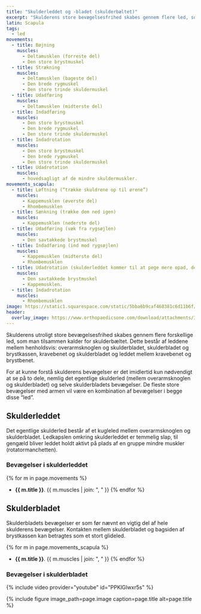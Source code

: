 ```yaml
---
title: "Skulderleddet og -bladet (skulderbæltet)"
excerpt: "Skulderens store bevægelsesfrihed skabes gennem flere led, som man tilsammen kalder for skulderbæltet."
latin: Scapula
tags:
  - led
movements:
  - title: Bøjning
    muscles:
      - Deltamusklen (forreste del)
      - Den store brystmuskel
  - title: Strækning
    muscles:
      - Deltamusklen (bageste del)
      - Den brede rygmuskel
      - Den store trinde skuldermuskel
  - title: Udadføring
    muscles:
      - Deltamusklen (midterste del)
  - title: Indadføring
    muscles:
      - Den store brystmuskel
      - Den brede rygmuskel
      - Den store trinde skuldermuskel
  - title: Indadrotation
    muscles:
      - Den store brystmuskel
      - Den brede rygmuskel
      - Den store trinde skuldermuskel
  - title: Udadrotation
    muscles:
      - hovedsagligt af de mindre skuldermuskler.
movements_scapula:
  - title: Løftning (“trække skuldrene op til ørene”)
    muscles:
      - Kappemusklen (øverste del)
      - Rhombemusklen
  - title: Sænkning (trække dem ned igen)
    muscles:
      - Kappemusklen (nederste del)
  - title: Udadføring (væk fra rygsøjlen)
    muscles:
      - Den savtakkede brystmuskel
  - title: Indadføring (ind mod rygsøjlen)
    muscles:
      - Kappemusklen (midterste del)
      - Rhombemusklen
  - title: Udadrotation (skulderleddet kommer til at pege mere opad, den nederste spids af skulderbladet kommer til at pege mere udad)
    muscles:
      - Den savtakkede brystmuskel
      - Kappemusklen.
  - title: Indadrotation
    muscles:
      - Rhombemusklen
image: https://static1.squarespace.com/static/5bba6b9caf468381c6d11b6f/5d33107d18cbd7000113d73a/5dad8ba351bf6e19d66acec1/1571863756133/acromion-process.jpg?format=2500w
header:
  overlay_image: https://www.orthopaedicsone.com/download/attachments/34800936/Little+Leaguer%27s+Shoulder_AP.jpg
---
```


Skulderens utroligt store bevægelsesfrihed skabes gennem flere forskellige led, som man tilsammen kalder for skulderbæltet. Dette består af leddene mellem henholdsvis: overarmsknoglen og skulderbladet, skulderbladet og brystkassen, kravebenet og skulderbladet og leddet mellem kravebenet og brystbenet.

For at kunne forstå skulderens bevægelser er det imidlertid kun nødvendigt at se på to dele, nemlig det egentlige skulderled (mellem overarmsknoglen og skulderbladet) og selve skulderbladets bevægelser. De fleste store bevægelser med armen vil være en kombination af bevægelser i begge disse “led”.

## Skulderleddet

Det egentlige skulderled består af et kugleled mellem overarmsknoglen og skulderbladet. Ledkapslen omkring skulderleddet er temmelig slap, til gengæld bliver leddet holdt aktivt på plads af en gruppe mindre muskler (rotatormanchetten).

### Bevægelser i skulderleddet

{% for m in page.movements %}
- **{{ m.title }}**.
  {{ m.muscles | join: ", " }}
{% endfor %}

## Skulderbladet

Skulderbladets bevægelser er som før nævnt en vigtig del af hele skulderens bevægelser. Kontakten mellem skulderbladet og bagsiden af brystkassen kan betragtes som et stort glideled.

{% for m in page.movements_scapula %}
- **{{ m.title }}**.
  {{ m.muscles | join: ", " }}
{% endfor %}

### Bevægelser i skulderbladet

{% include video provider="youtube" id="PPKlGlwxr5s" %}

{% include figure image_path=page.image caption=page.title alt=page.title %}
